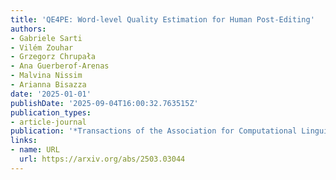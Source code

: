 ```yaml
---
title: 'QE4PE: Word-level Quality Estimation for Human Post-Editing'
authors:
- Gabriele Sarti
- Vilém Zouhar
- Grzegorz Chrupała
- Ana Guerberof-Arenas
- Malvina Nissim
- Arianna Bisazza
date: '2025-01-01'
publishDate: '2025-09-04T16:00:32.763515Z'
publication_types:
- article-journal
publication: '*Transactions of the Association for Computational Linguistics*'
links:
- name: URL
  url: https://arxiv.org/abs/2503.03044
---
```

